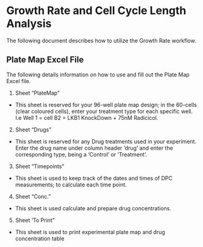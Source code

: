 # Growth Rate and Cell Cycle Length Analysis

The following document describes how to utilize the Growth Rate workflow.

## Plate Map Excel File
The following details information on how to use and fill out the Plate Map Excel file.
1.	Sheet “PlateMap”
*	This sheet is reserved for your 96-well plate map design; in the 60-cells (clear coloured cells), enter your treatment type for each specific well. I.e Well 1 = cell B2 = LKB1 KnockDown + 75nM Radicicol.
2.	Sheet “Drugs”
*	This sheet is reserved for any Drug treatments used in your experiment. Enter the drug name under column header ‘drug’ and enter the corresponding type, being a ‘Control’ or ‘Treatment’.
3.	Sheet “Timepoints”
*	This sheet is used to keep track of the dates and times of DPC measurements; to calculate each time point.
4.	Sheet “Conc.”
*	This sheet is used calculate and prepare drug concentrations.
5.	Sheet ‘To Print”
*	This sheet is used to print experimental plate map and drug concentration table
